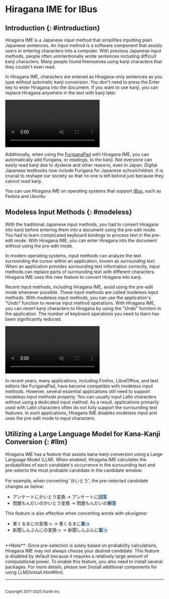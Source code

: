 # Hiragana IME for IBus

## Introduction {: #introduction}

Hiragana IME is a Japanese input method that simplifies inputting plain Japanese sentences.
An input method is a software component that assists users in entering characters into a computer.
With previous Japanese input methods, people often unintentionally wrote sentences including difficult kanji characters.
Many people found themselves using kanji characters that they couldn't even read.

In Hiragana IME, characters are entered as Hiragana-only sentences as you type without automatic kanji conversion.
You don't need to press the <span class='key'>Enter</span> key to enter Hiragana into the document.
If you want to use kanji, you can replace Hiragana anywhere in the text with kanji later.

<video controls autoplay muted playsinline>
<source src='../screenshot.webm' type='video/webm'>
Screenshot
</video>

Additionally, when using the [FuriganaPad](https://github.com/esrille/furiganapad) with Hiragana IME, you can automatically add Furigana, or readings, to the kanji. Not everyone can easily read kanji due to dyslexia and other reasons, even in Japan. Digital Japanese textbooks now include Furigana for Japanese schoolchildren.
It is crucial to reshape our society so that no one is left behind just because they cannot read kanji.

You can use Hiragana IME on operating systems that support [IBus](https://github.com/ibus/ibus/wiki), such as Fedora and Ubuntu.

## Modeless Input Methods {: #modeless}

With the traditional Japanese input methods, you had to convert Hiragana into kanji before entering them into a document using the pre-edit mode.
You had to learn complicated keyboard bindings to process text in the pre-edit mode.
With Hiragana IME, you can enter Hiragana into the document without using the pre-edit mode.

In modern operating systems, input methods can analyze the text surrounding the cursor within an application, known as *surrounding text*.
When an application provides surrounding text information correctly, input methods can replace parts of surrounding text with different characters.
Hiragana IME uses this new feature to convert Hiragana into kanji.

Recent input methods, including Hiragana IME, avoid using the pre-edit mode whenever possible.
These input methods are called modeless input methods. With modeless input methods, you can use the application's "Undo" function to reverse input method operations.
With Hiragana IME, you can revert kanji characters to Hiragana by using the "Undo" function in the application.
The number of keyboard operations you need to learn has been significantly reduced.

<video controls autoplay muted playsinline>
<source src='../undo.webm' type='video/webm'>
Undo conversion
</video>

In recent years, many applications, including Firefox, LibreOffice, and text editors like FuriganaPad, have become compatible with modeless input methods.
However, several essential applications still need to support modeless input methods properly.
You can usually input Latin characters without using a dedicated input method.
As a result, applications primarily used with Latin characters often do not fully support the surrounding text features.
In such applications, Hiragana IME disables modeless input and uses the pre-edit mode to input characters.

## Utilizing a Large Language Model for Kana-Kanji Conversion {: #llm}

Hiragana IME has a feature that assists kana-kanji conversion using a Large Language Model (LLM).
When enabled, Hiragana IME calculates the probabilities of each candidate's occurrence in the surrounding text and pre-selects the most probable candidate in the candidate window.

For example, when converting 'かいとう', the pre-selected candidate changes as below:

- アンケートにかいとう<span class='key'>変換</span> → アンケートに<span style="background-color:#d1eaff">回答</span>
- ￹問題￺もんだい￻のかいとう<span class='key'>変換</span> → ￹問題￺もんだい￻の<span style="background-color:#d1eaff">解答</span>

This feature is also effective when converting words with *okurigana*:

- ￹車￺くるま￻にの<span class='key'>変換</span>っ → ￹車￺くるま￻に<span style="background-color:#d1eaff">乗っ</span>
- ￹新聞￺しんぶん￻にの<span class='key'>変換</span>っ → ￹新聞￺しんぶん￻に<span style="background-color:#d1eaff">載っ</span>

<br>
**Note**: Since pre-selection is solely based on probability calculations, Hiragana IME may not always choose your desired candidate.
This feature is disabled by default because it requires a relatively large amount of computational power.
To enable this feature, you also need to install several packages.
For more details, please see [Install additional components for using LLM](install.html#llm).


<hr>
<br><small>Copyright 2017-2025 Esrille Inc.</small>
